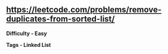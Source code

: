 ## https://leetcode.com/problems/remove-duplicates-from-sorted-list/

**Difficulty - Easy**

**Tags - Linked List**
